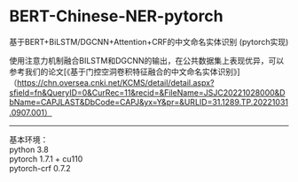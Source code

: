 # BERT-Chinese-NER-pytorch
基于BERT+BiLSTM/DGCNN+Attention+CRF的中文命名实体识别 (pytorch实现)<br>

使用注意力机制融合BILSTM和DGCNN的输出，在公共数据集上表现优异，可以参考我们的论文[《基于门控空洞卷积特征融合的中文命名实体识别》]（https://chn.oversea.cnki.net/KCMS/detail/detail.aspx?sfield=fn&QueryID=0&CurRec=11&recid=&FileName=JSJC20221028000&DbName=CAPJLAST&DbCode=CAPJ&yx=Y&pr=&URLID=31.1289.TP.20221031.0907.001）
<hr>
基本环境：<br>
python 3.8 <br>
pytorch 1.7.1 + cu110 <br>
pytorch-crf 0.7.2 <br>
